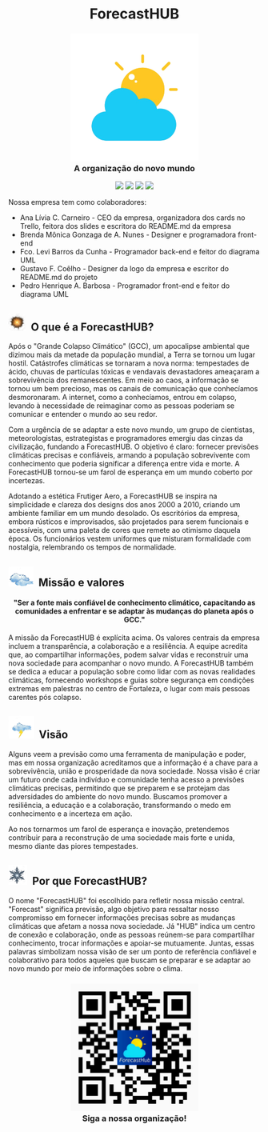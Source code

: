 <h1 align="center"> ForecastHUB </h1>

<h3 align="center">
    <img src="https://github.com/ForecastHubPOO/.github/blob/802fa69a87b0fffc7ce5e60dd7c69ce96dee71d3/profile/imgs/iconepngagain" height="255" alt="ForecastHUB"><br>
    A organização do novo mundo
</h3>

<p align="center">
  <a href = "https://www.canva.com/design/DAGQAQF6HsU/0Xd3Qhb76HGry5KSYC3Yjg/edit?utm_content=DAGQAQF6HsU&utm_campaign=designshare&utm_medium=link2&utm_source=sharebutton"><img src="https://img.shields.io/badge/Canva-%2300C4CC.svg?&style=for-the-badge&logo=Canva&logoColor=white" target="_blank"></a>
  <a href = "mailto:forecasthub.projeto.poo@gmail.com"><img src="https://img.shields.io/badge/Gmail-D14836?style=for-the-badge&logo=gmail&logoColor=white" target="_blank"></a>
  <a href = "https://trello.com/b/T4DYETtp"><img src="https://img.shields.io/badge/Trello-%23026AA7.svg?style=for-the-badge&logo=Trello&logoColor=white" target="_blank"></a>
  <a href = "https://github.com/ForecastHubPOO"><img src="https://img.shields.io/badge/github-%23121011.svg?style=for-the-badge&logo=github&logoColor=white" target="_blank"></a>
</p>


Nossa empresa tem como colaboradores:
- Ana Lívia C. Carneiro - CEO da empresa, organizadora dos cards no Trello, feitora dos slides e escritora do README.md da empresa
- Brenda Mônica Gonzaga de A. Nunes - Designer e programadora front-end
- Fco. Levi Barros da Cunha - Programador back-end e feitor do diagrama UML
- Gustavo F. Coêlho - Designer da logo da empresa e escritor do README.md do projeto
- Pedro Henrique A. Barbosa - Programador front-end e feitor do diagrama UML

<h2><img height="35" src="https://github.com/ForecastHubPOO/.github/blob/d1172afa29f7ad10243ae7a7201b7155992565b5/profile/imgs/sol.png">&nbsp;&nbsp;O que é a ForecastHUB?</h2>

Após o "Grande Colapso Climático" (GCC), um apocalipse ambiental que dizimou mais da metade da população mundial, a Terra se tornou um lugar hostil. Catástrofes climáticas se tornaram a nova norma: tempestades de ácido, chuvas de partículas tóxicas e vendavais devastadores ameaçaram a sobrevivência dos remanescentes. Em meio ao caos, a informação se tornou um bem precioso, mas os canais de comunicação que conhecíamos desmoronaram. A internet, como a conhecíamos, entrou em colapso, levando à necessidade de reimaginar como as pessoas poderiam se comunicar e entender o mundo ao seu redor. 

Com a urgência de se adaptar a este novo mundo, um grupo de cientistas, meteorologistas, estrategistas e programadores emergiu das cinzas da civilização, fundando a ForecastHUB. O objetivo é claro: fornecer previsões climáticas precisas e confiáveis, armando a população sobrevivente com conhecimento que poderia significar a diferença entre vida e morte. A ForecastHUB tornou-se um farol de esperança em um mundo coberto por incertezas.

Adotando a estética Frutiger Aero, a ForecastHUB se inspira na simplicidade e clareza dos designs dos anos 2000 a 2010, criando um ambiente familiar em um mundo desolado. Os escritórios da empresa, embora rústicos e improvisados, são projetados para serem funcionais e acessíveis, com uma paleta de cores que remete ao otimismo daquela época. Os funcionários vestem uniformes que misturam formalidade com nostalgia, relembrando os tempos de normalidade.

<h2><img height="40" src="https://github.com/ForecastHubPOO/.github/blob/075b5520af52821874e10f9e92bae79431461ad9/profile/imgs/nuvens.png">&nbsp;&nbsp;Missão e valores</h2>

<h4 align="center">"Ser a fonte mais confiável de conhecimento climático, capacitando as comunidades a enfrentar e se adaptar às mudanças do planeta após o GCC."</h4>

A missão da ForecastHUB é explícita acima. Os valores centrais da empresa incluem a transparência, a colaboração e a resiliência. A equipe acredita que, ao compartilhar informações, podem salvar vidas e reconstruir uma nova sociedade para acompanhar o novo mundo. 
A ForecastHUB também se dedica a educar a população sobre como lidar com as novas realidades climáticas, fornecendo workshops e guias sobre segurança em condições extremas em palestras no centro de Fortaleza, o lugar com mais pessoas carentes pós colapso.

<h2><img height="45" src="https://github.com/ForecastHubPOO/.github/blob/644b9dc7c1375921ded9643dce9619b9b4f5b58d/profile/imgs/raio.png">&nbsp;&nbsp;Visão</h2>

Alguns veem a previsão como uma ferramenta de manipulação e poder, mas em nossa organização acreditamos que a informação é a chave para a sobrevivência, união e prosperidade da nova sociedade. Nossa visão é criar um futuro onde cada indivíduo e comunidade tenha acesso a previsões climáticas precisas, permitindo que se preparem e se protejam das adversidades do ambiente do novo mundo. Buscamos promover a resiliência, a educação e a colaboração, transformando o medo em conhecimento e a incerteza em ação.

Ao nos tornarmos um farol de esperança e inovação, pretendemos contribuir para a reconstrução de uma sociedade mais forte e unida, mesmo diante das piores tempestades.

<h2><img height="40" src="https://github.com/ForecastHubPOO/.github/blob/57dd193a4e5eaa236ffea1fbff0bb0ddb6c364ae/profile/imgs/floco.png">&nbsp;&nbsp;Por que ForecastHUB?</h2>

O nome "ForecastHUB" foi escolhido para refletir nossa missão central. "Forecast" significa previsão, algo objetivo para ressaltar nosso compromisso em fornecer informações precisas sobre as mudanças climáticas que afetam a nossa nova sociedade. Já "HUB" indica um centro de conexão e colaboração, onde as pessoas reúnem-se para compartilhar conhecimento, trocar informações e apoiar-se mutuamente. Juntas, essas palavras simbolizam nossa visão de ser um ponto de referência confiável e colaborativo para todos aqueles que buscam se preparar e se adaptar ao novo mundo por meio de informações sobre o clima.

<h3 align="center">
    <img src="https://github.com/ForecastHubPOO/.github/blob/31e6b85f47582e1a23819aa8ceedceaaffaeefdd/profile/imgs/qrcode.png" height="255" alt="QRCodeFH"><br>
    Siga a nossa organização!
</h3>
